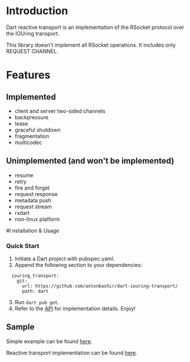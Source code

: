 # Introduction 

Dart reactive transport is an implementation of the RSocket protocol over the IOUring transport. 

This library doesn't implement all RSocket operations. It includes only REQUEST CHANNEL. 

# Features 

## Implemented
* client and server two-sided channels
* backpressure
* lease
* graceful shutdown
* fragmentation
* multicodec

## Unimplemented (and won't be implemented) 
* resume
* retry
* fire and forget
* request response
* metadata push
* request stream
* rxdart
* non-linux platform

#I nstallation & Usage

### Quick Start

1. Initiate a Dart project with pubspec.yaml.
2. Append the following section to your dependencies:

```
  iouring_transport:
    git: 
      url: https://github.com/antonbashir/dart-iouring-transport/
      path: dart
```

3. Run `dart pub get`.
4. Refer to the [API](#api) for implementation details. Enjoy!

## Sample

Simple example can be found [here](https://github.com/antonbashir/dart-iouring-sample).

Reactive transport implementation can be found [here](https://github.com/antonbashir/dart-reactive-transport).



